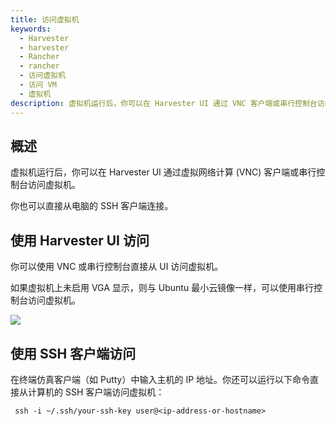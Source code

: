 ```yaml
---
title: 访问虚拟机
keywords:
  - Harvester
  - harvester
  - Rancher
  - rancher
  - 访问虚拟机
  - 访问 VM
  - 虚拟机
description: 虚拟机运行后，你可以在 Harvester UI 通过 VNC 客户端或串行控制台访问虚拟机。
---
```


## 概述

虚拟机运行后，你可以在 Harvester UI 通过虚拟网络计算 (VNC) 客户端或串行控制台访问虚拟机。

你也可以直接从电脑的 SSH 客户端连接。

## 使用 Harvester UI 访问

你可以使用 VNC 或串行控制台直接从 UI 访问虚拟机。

如果虚拟机上未启用 VGA 显示，则与 Ubuntu 最小云镜像一样，可以使用串行控制台访问虚拟机。

![](assets/access-to-vm.png)

## 使用 SSH 客户端访问

在终端仿真客户端（如 Putty）中输入主机的 IP 地址。你还可以运行以下命令直接从计算机的 SSH 客户端访问虚拟机：

```
 ssh -i ~/.ssh/your-ssh-key user@<ip-address-or-hostname>
```
